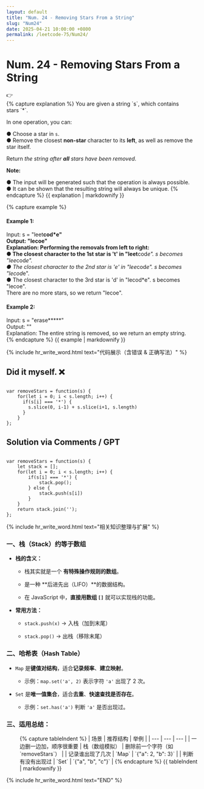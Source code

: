 ```yaml
---
layout: default
title: "Num. 24 - Removing Stars From a String"
slug: "Num24"
date: 2025-04-21 10:00:00 +0800
permalink: /leetcode-75/Num24/
---
```


# Num. 24 - Removing Stars From a String


<aside class="asideDiv">
    <div>👉</div>
    <div>
        <main>
            {% capture explanation %}
You are given a string `s`, which contains stars `*`.

In one operation, you can:

● Choose a star in `s`.  
● Remove the closest **non-star** character to its **left**, as well as remove the star itself.

Return *the string after **all** stars have been removed*.

**Note:**

● The input will be generated such that the operation is always possible.  
● It can be shown that the resulting string will always be unique.
            {% endcapture %}
            {{ explanation | markdownify }}
        </main>
        <main>
            {% capture example %}
#### Example 1:
Input: s = "leet**cod*e"  
Output: "lecoe"  
Explanation: Performing the removals from left to right:  
● The closest character to the 1st star is 't' in "leet**cod*e". s becomes "lee*cod*e".  
● The closest character to the 2nd star is 'e' in "lee*cod*e". s becomes "lecod*e".  
● The closest character to the 3rd star is 'd' in "lecod*e". s becomes "lecoe".  
There are no more stars, so we return "lecoe".
#### Example 2:
Input: s = "erase*****"  
Output: ""  
Explanation: The entire string is removed, so we return an empty string.  
            {% endcapture %}
            {{ example | markdownify }}
        </main>
    </div>
</aside>

{% include hr_write_word.html text="代码展示（含错误 & 正确写法）" %}

## **Did it myself.** &#x274C; 
<pre><code class="language-js">
var removeStars = function(s) {
    for(let i = 0; i < s.length; i++) {
      if(s[i] === '*') {
        s.slice(0, i-1) + s.slice(i+1, s.length)
      }
    }
};
</code></pre>

## **Solution via Comments / GPT**
<pre><code class="language-js">
var removeStars = function(s) {
    let stack = [];
    for(let i = 0; i < s.length; i++) {
        if(s[i] === '*') {
            stack.pop();
        } else {
            stack.push(s[i])
        }
    }
    return stack.join('');
};
</code></pre>


{% include hr_write_word.html text="相关知识整理与扩展" %}

### **一、栈（Stack）约等于数组**

- **栈的含义：**

    - 栈其实就是一个 **有特殊操作规则的数组**。

    - 是一种 **后进先出（LIFO）**的数据结构。

    - 在 JavaScript 中，**直接用数组 `[]`** 就可以实现栈的功能。

- **常用方法：**

    - `stack.push(x)` → 入栈（加到末尾）

    - `stack.pop()` → 出栈（移除末尾）

### **二、哈希表（Hash Table）**

- `Map` 是**键值对结构**，适合**记录频率**、**建立映射**。

    - 示例：`map.set('a', 2)` 表示字符 `'a'` 出现了 2 次。

- `Set` 是**唯一值集合**，适合**去重**、**快速查找是否存在**。

    - 示例：`set.has('a')` 判断 `'a'` 是否出现过。

### **三、适用总结**：

<div style="margin-left: 2.5em;">
{% capture tableIndent %}
| 场景 | 推荐结构 | 举例 |
| --- | --- | --- |
| 一边删一边加，顺序很重要 | 栈（数组模拟） | 删除前一个字符（如 `removeStars`） |
| 记录谁出现了几次 | `Map` | `{"a": 2, "b": 3}` |
| 判断有没有出现过 | `Set` | `{"a", "b", "c"}` |
{% endcapture %}
{{ tableIndent | markdownify }}
</div>

{% include hr_write_word.html text="END" %}
